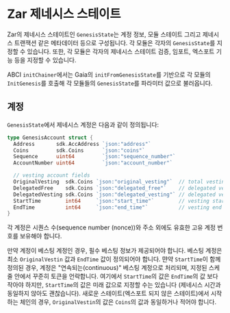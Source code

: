 # Zar 제네시스 스테이트

Zar의 제네시스 스테이트인 `GenesisState`는 계정 정보, 모듈 스테이트 그리고 제네시스 트랜잭션 같은 메타데이터 등으로 구성됩니다. 각 모듈은 각자의 `GenesisState`를 지정할 수 있습니다. 또한, 각 모듈은 각자의 제네시스 스테이트 검증, 임포트, 엑스포트 기능 등을 지정할 수 있습니다.

ABCI `initChainer`에서는 Gaia의 `initFromGenesisState`를 기반으로 각 모듈의 `InitGenesis`를 호출해 각 모듈들의 `GenesisState`를 파라미터 값으로 불러옵니다.

## 계정

`GenesisState`에서 제네시스 계정은 다음과 같이 정의됩니다:

```go
type GenesisAccount struct {
  Address       sdk.AccAddress `json:"address"`
  Coins         sdk.Coins      `json:"coins"`
  Sequence      uint64         `json:"sequence_number"`
  AccountNumber uint64         `json:"account_number"`

  // vesting account fields
  OriginalVesting  sdk.Coins `json:"original_vesting"`  // total vesting coins upon initialization
  DelegatedFree    sdk.Coins `json:"delegated_free"`    // delegated vested coins at time of delegation
  DelegatedVesting sdk.Coins `json:"delegated_vesting"` // delegated vesting coins at time of delegation
  StartTime        int64     `json:"start_time"`        // vesting start time (UNIX Epoch time)
  EndTime          int64     `json:"end_time"`          // vesting end time (UNIX Epoch time)
}
```

각 계정은 시퀀스 수(sequence number (nonce))와 주소 외에도 유효한 고유 계정 번호를 보유해야 합니다.

만약 계정이 베스팅 계정인 경우, 필수 베스팅 정보가 제공되어야 합니다. 베스팅 계정은 최소 `OriginalVestin` 값과 `EndTime` 값이 정의되어야 합니다. 먄약 `StartTime`이 함께 정의된 경우, 계정은 "연속되는(continuous)" 베스팅 계정으로 처리되며, 지정된 스케줄 안에서 꾸준히 토큰을 언락합니다. 여기에서 `StartTime`의 값은 `EndTime`의 값 보다 작아야 하지만, `StartTime`의 값은 미래 값으로 지정할 수는 있습니다 (제네시스 시간과 동일하지 않아도 괜찮습니다). 새로운 스테이트(엑스포트 되지 않은 스테이트)에서 시작하는 체인의 경우, `OriginalVestin`의 값은 `Coins`의 값과 동일하거나 적어야 합니다.

<!-- TODO: Remaining modules and components in GenesisState -->
